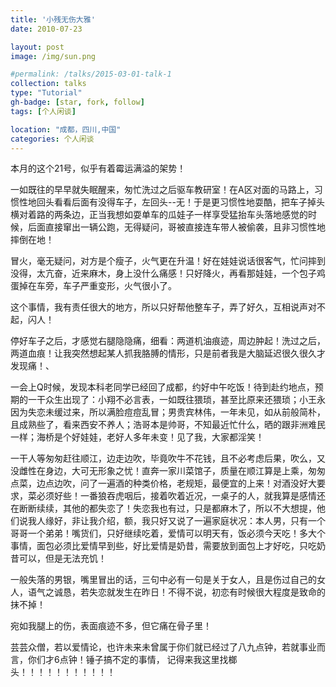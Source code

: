 ```yaml
---
title: '小残无伤大雅'
date: 2010-07-23

layout: post
image: /img/sun.png

#permalink: /talks/2015-03-01-talk-1
collection: talks
type: "Tutorial"
gh-badge: [star, fork, follow]
tags: [个人闲谈]

location: "成都，四川,中国"
categories: 个人闲谈
---
```


本月的这个21号，似乎有着霉运满溢的架势！

一如既往的早早就失眠醒来，匆忙洗过之后驱车教研室！在A区对面的马路上，习惯性地回头看看后面有没得车子，左回头--无！于是更习惯性地耍酷，把车子掉头横对着路的两条边，正当我想如耍单车的瓜娃子一样享受猛抬车头落地感觉的时候，后面直接窜出一辆公跑，无得疑问，哥被直接连车带人被偷袭，且非习惯性地摔倒在地！

冒火，毫无疑问，对方是个瘦子，火气更在升温！好在娃娃说话很客气，忙问摔到没得，太亢奋，近来麻木，身上没什么痛感！只好降火，再看那娃娃，一个包子鸡蛋掉在车旁，车子严重变形，火气很小了。

这个事情，我有责任很大的地方，所以只好帮他整车子，弄了好久，互相说声对不起，闪人！

停好车子之后，才感觉右腿隐隐痛，细看：两道机油痕迹，周边肿起！洗过之后，两道血痕！让我突然想起某人抓我胳膊的情形，只是前者我是大脑延迟很久很久才发现痛！、

一会上Q时候，发现本科老同学已经回了成都，约好中午吃饭！待到赴约地点，预期的一干众生出现了：小翔不必言表，一如既往猥琐，甚至比原来还猥琐；小王永因为失恋未缓过来，所以满脸痘痘乱冒；男贵宾林伟，一年未见，如从前般简朴，且成熟些了，看来西安不养人；浩哥本是帅哥，不知最近忙什么，晒的跟非洲难民一样；海桥是个好娃娃，老好人多年未变！见了我，大家都淫笑！

一干人等匆匆赶往顺江，边走边吹，毕竟吹牛不花钱，且不必考虑后果，吹么，又没雌性在身边，大可无形象之忧！直奔一家川菜馆子，质量在顺江算是上乘，匆匆点菜，边点边吹，问了一遍酒的种类价格，老规矩，最便宜的上来！对酒没好大要求，菜必须好些！一番狼吞虎咽后，接着吹着近况，一桌子的人，就我算是感情还在断断续续，其他的都失恋了！失恋我也有过，只是都麻木了，所以不大想提，他们说我人缘好，非让我介绍，额，我只好又说了一遍家庭状况：本人男，只有一个哥哥一个弟弟！嘴货们，只好继续吃着，爱情可以明天有，饭必须今天吃！多大个事情，面包必须比爱情早到些，好比爱情是奶昔，需要放到面包上才好吃，只吃奶昔可以，但是无法充饥！

一般失落的男银，嘴里冒出的话，三句中必有一句是关于女人，且是伤过自己的女人，语气之诚恳，若失恋就发生在昨日！不得不说，初恋有时候很大程度是致命的抹不掉！

宛如我腿上的伤，表面痕迹不多，但它痛在骨子里！

芸芸众僧，若以爱情论，也许未来未曾属于你们就已经过了八九点钟，若就事业而言，你们才6点钟！锤子搞不定的事情，     记得来我这里找榔头！！！！！！！！！！！
<br>
<br>
